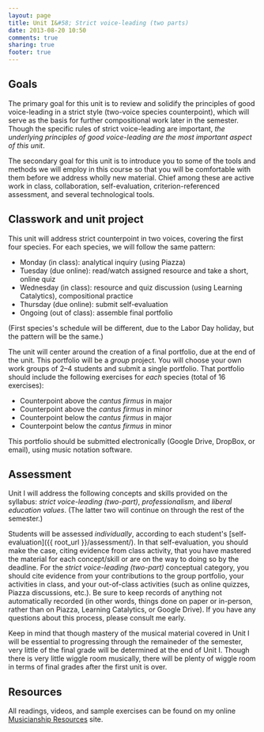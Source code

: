 ```yaml
---
layout: page
title: Unit I&#58; Strict voice-leading (two parts)
date: 2013-08-20 10:50
comments: true
sharing: true
footer: true
---
```


## Goals ##

The primary goal for this unit is to review and solidify the principles of good voice-leading in a strict style (two-voice species counterpoint), which will serve as the basis for further compositional work later in the semester. Though the specific rules of strict voice-leading are important, *the underlying principles of good voice-leading are the most important aspect of this unit*.

The secondary goal for this unit is to introduce you to some of the tools and methods we will employ in this course so that you will be comfortable with them before we address wholly new material. Chief among these are active work in class, collaboration, self-evaluation, criterion-referenced assessment, and several technological tools.

## Classwork and unit project ##

This unit will address strict counterpoint in two voices, covering the first four species. For each species, we will follow the same pattern:

- Monday (in class): analytical inquiry (using Piazza)  
- Tuesday (due online): read/watch assigned resource and take a short, online quiz  
- Wednesday (in class): resource and quiz discussion (using Learning Catalytics), compositional practice  
- Thursday (due online): submit self-evaluation  
- Ongoing (out of class): assemble final portfolio

(First species's schedule will be different, due to the Labor Day holiday, but the pattern will be the same.)

The unit will center around the creation of a final portfolio, due at the end of the unit. This portfolio will be a *group* project. You will choose your own work groups of 2–4 students and submit a single portfolio. That portfolio should include the following exercises for *each* species (total of 16 exercises):

- Counterpoint above the *cantus firmus* in major
- Counterpoint above the *cantus firmus* in minor
- Counterpoint below the *cantus firmus* in major
- Counterpoint below the *cantus firmus* in minor

This portfolio should be submitted electronically (Google Drive, DropBox, or email), using music notation software.

## Assessment ##

Unit I will address the following concepts and skills provided on the syllabus: *strict voice-leading (two-part)*, *professionalism*, and *liberal education values*. (The latter two will continue on through the rest of the semester.)

Students will be assessed *individually*, according to each student's [self-evaluation]({{ root_url }}/assessment/). In that self-evaluation, you should make the case, citing evidence from class activity, that you have mastered the material for each concept/skill or are on the way to doing so by the deadline. For the *strict voice-leading (two-part)* conceptual category, you should cite evidence from your contributions to the group portfolio, your activities in class, and your out-of-class activities (such as online quizzes, Piazza discussions, etc.). Be sure to keep records of anything not automatically recorded (in other words, things done on paper or in-person, rather than on Piazza, Learning Catalytics, or Google Drive). If you have any questions about this process, please consult me early. 

Keep in mind that though mastery of the musical material covered in Unit I will be essential to progressing through the remaineder of the semester, very little of the final grade will be determined at the end of Unit I. Though there is very little wiggle room musically, there will be plenty of wiggle room in terms of final grades after the first unit is over.

## Resources ##

All readings, videos, and sample exercises can be found on my online [Musicianship Resources](http://kris.shaffermusic.com/musicianship) site.